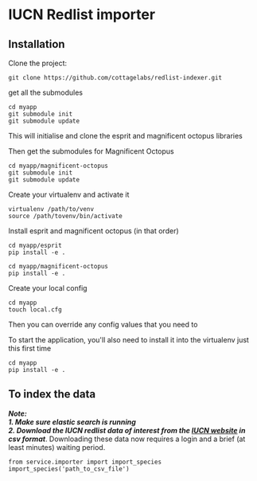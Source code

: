# IUCN Redlist importer

## Installation

Clone the project:

    git clone https://github.com/cottagelabs/redlist-indexer.git

get all the submodules

    cd myapp
    git submodule init
    git submodule update

This will initialise and clone the esprit and magnificent octopus libraries

Then get the submodules for Magnificent Octopus

    cd myapp/magnificent-octopus
    git submodule init
    git submodule update

Create your virtualenv and activate it

    virtualenv /path/to/venv
    source /path/tovenv/bin/activate

Install esprit and magnificent octopus (in that order)

    cd myapp/esprit
    pip install -e .
    
    cd myapp/magnificent-octopus
    pip install -e .
    
Create your local config

    cd myapp
    touch local.cfg

Then you can override any config values that you need to

To start the application, you'll also need to install it into the virtualenv just this first time

    cd myapp
    pip install -e .

## To index the data    
___Note:___   
___1. Make sure elastic search is running___   
___2. Download the IUCN redlist data of interest from the [IUCN website](http://www.iucnredlist.org/search/) in csv format___. Downloading these data now requires a login and a brief (at least minutes) waiting period.
  
  ```
  from service.importer import import_species
  import_species('path_to_csv_file')
  ```

